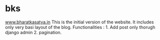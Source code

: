 # bks
www.bharatkasatya.in
This is the initial version of the website.
It includes only very basi layout of the blog.
Functionalities :
    1. Add post only thorugh django admin
    2. pagination.
